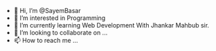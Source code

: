 - 👋 Hi, I’m @SayemBasar
- 👀 I’m interested in Programming
- 🌱 I’m currently learning Web Development With Jhankar Mahbub sir.
- 💞️ I’m looking to collaborate on ...
- 📫 How to reach me ...

<!---
SayemBasar/SayemBasar is a ✨ special ✨ repository because its `README.md` (this file) appears on your GitHub profile.
You can click the Preview link to take a look at your changes.
--->
